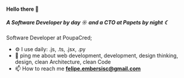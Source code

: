 <h4 align="left">Hello there 👋</h1>
<h5 align="left">A Software Developer by day ☼ and a CTO at Papets by night ☾</h3>

<p>Software Developer at PoupaCred;</p>

- ⚙️ I use daily: .js, .ts, .jsx, .py
- 💬 ping me about web development, development, design thinking, design, clean Architecture, clean Code
- 📫 How to reach me **felipe.embersisc@gmail.com**

